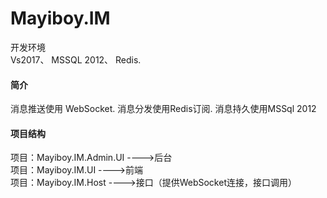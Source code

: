 # Mayiboy.IM
开发环境  
  Vs2017、 MSSQL 2012、 Redis.
  
#### 简介
  消息推送使用 WebSocket. 消息分发使用Redis订阅. 消息持久使用MSSql 2012
  
####  项目结构
  项目：Mayiboy.IM.Admin.UI  ---->后台    
  项目：Mayiboy.IM.UI        ---->前端    
  项目：Mayiboy.IM.Host      ---->接口（提供WebSocket连接，接口调用）    
  
